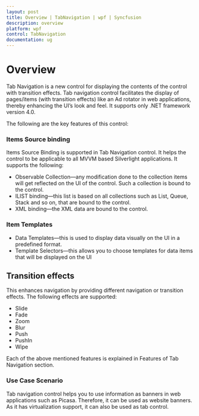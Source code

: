 ```yaml
---
layout: post
title: Overview | TabNavigation | wpf | Syncfusion
description: overview
platform: wpf
control: TabNavigation
documentation: ug
---
```


# Overview

Tab Navigation is a new control for displaying the contents of the control with transition effects. Tab navigation control facilitates the display of pages/items (with transition effects) like an Ad rotator in web applications, thereby enhancing the UI’s look and feel. It supports only .NET framework version 4.0. 

The following are the key features of this control:

### Items Source binding

Items Source Binding is supported in Tab Navigation control. It helps the control to be applicable to all MVVM based Silverlight applications. It supports the following:

* Observable Collection—any modification done to the collection items will get reflected on the UI of the control.  Such a collection is bound to the control.
* ILIST binding—this list is based on all collections such as List, Queue, Stack and so on, that are bound to the control.
* XML binding—the XML data are bound to the control.



### Item Templates

* Data Templates—this is used to display data visually on the UI in a predefined format.
* Template Selectors—this allows you to choose templates for data items that will be displayed on the UI



## Transition effects

This enhances navigation by providing different navigation or transition effects. The following effects are supported:

* Slide
* Fade
* Zoom
* Blur
* Push
* PushIn
* Wipe



Each of the above mentioned features is explained in Features of Tab Navigation section.

### Use Case Scenario

Tab navigation control helps you to use information as banners in web applications such as Picasa. Therefore, it can be used as website banners. As it has virtualization support, it can also be used as tab control.

